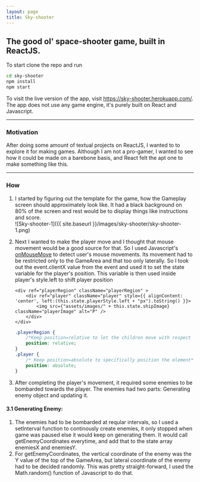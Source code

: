 ```yaml
---
layout: page
title: Sky-shooter
---
```


## The good ol' space-shooter game, built in ReactJS.

To start clone the repo and run 
```bash
cd sky-shooter
npm install
npm start
``` 
To visit the live version of the app, visit https://sky-shooter.herokuapp.com/.      
The app does not use any game engine, it's purely built on React and Javascript.    
___
### Motivation
After doing some amount of textual projects on ReactJS, I wanted to to explore it for making games. Although I am not a pro-gamer, I wanted to see how it could be made on a barebone basis, and React felt the apt one to make something like this.
___
### How
1. I started by figuring out the template for the game, how the Gameplay screen should approximately look like. It had a black background on 80% of the screen and rest would be to display things like instructions and score.     
![Sky-shooter-1]({{ site.baseurl }}/images/sky-shooter/sky-shooter-1.png)   

2. Next I wanted to make the player move and I thought that mouse movement would be a good source for that. So I used Javascript's [onMouseMove](https://www.w3schools.com/jsref/event_onmousemove.asp) to detect user's mouse movements. Its movement had to be restricted only to the GameArea and that too only laterally. So I took out the event.clientX value from the event and used it to set the state variable for the player's position. This variable is then used inside player's style.left to shift player position  

    ```
    <div ref="playerRegion" className="playerRegion" >
        <div ref="player" className="player" style={{ alignContent: 'center', left:(this.state.playerStyle.left + "px").toString() }}>
            <img src={"assets/images/" + this.state.shipImage} className="playerImage" alt="P" />
        </div>
    </div>
    ``` 
    ```css
    .playerRegion {
        /*Keep position=relative to let the children move with respect to parent*/
        position: relative;
    }
    .player {
        /* Keep position=absolute to specifically position the element*/
        position: absolute;     
    }
    ``` 

3. After completing the player's movement, it required some enemies to be bombarded towards the player. The enemies had two parts: Generating enemy object and updating it.     
#### 3.1 Generating Enemy: 
   1. The enemies had to be bombarded at reqular intervals, so I used a setInterval function to continously create enemies, it only stopped when game was paused else it would keep on generating them. It would call getEnemyCoordinates everytime, and add that to the state array enemiesX and enemiesY.
   2. For getEnemyCoordinates, the vertical coordinate of the enemy was the Y value of the top of the GameArea, but lateral coordinate of the enemy had to be decided randomly. This was pretty straight-forward, I used the Math.random() function of Javascript to do that.







 <!-- So I made the Gamearea's div to be at tabIndex="0", so that it gets all priority  -->
